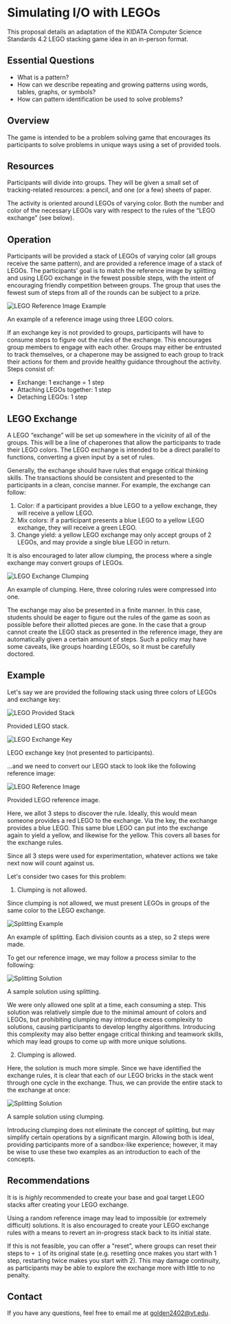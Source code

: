 # Simulating I/O with LEGOs

This proposal details an adaptation of the KIDATA Computer Science Standards 4.2 LEGO stacking game idea in an in-person format.

## Essential Questions

- What is a pattern?
- How can we describe repeating and growing patterns using words, tables, graphs, or symbols?
- How can pattern identification be used to solve problems?

## Overview

The game is intended to be a problem solving game that encourages its participants to solve problems in unique ways using a set of provided tools.

## Resources

Participants will divide into groups. They will be given a small set of tracking-related resources: a pencil, and one (or a few) sheets of paper.

The activity is oriented around LEGOs of varying color. Both the number and color of the necessary LEGOs vary with respect to the rules of the “LEGO exchange” (see below).

## Operation

Participants will be provided a stack of LEGOs of varying color (all groups receive the same pattern), and are provided a reference image of a stack of LEGOs. The participants’ goal is to match the reference image by splitting and using LEGO exchange in the fewest possible steps, with the intent of encouraging friendly competition between groups. The group that uses the fewest sum of steps from all of the rounds can be subject to a prize.

![LEGO Reference Image Example](/lego-sort-reference-sample.png)

An example of a reference image using three LEGO colors.

If an exchange key is not provided to groups, participants will have to consume steps to figure out the rules of the exchange. This encourages group members to engage with each other.
Groups may either be entrusted to track themselves, or a chaperone may be assigned to each group to track their actions for them and provide healthy guidance throughout the activity. Steps consist of:

- Exchange: 1 exchange = 1 step
- Attaching LEGOs together: 1 step
- Detaching LEGOs: 1 step

## LEGO Exchange

A LEGO “exchange” will be set up somewhere in the vicinity of all of the groups. This will be a line of chaperones that allow the participants to trade their LEGO colors. The LEGO exchange is intended to be a direct parallel to functions, converting a given input by a set of rules.

Generally, the exchange should have rules that engage critical thinking skills. The transactions should be consistent and presented to the participants in a clean, concise manner. For example, the exchange can follow:

1.  Color: if a participant provides a blue LEGO to a yellow exchange, they will receive a yellow LEGO.
2.  Mix colors: if a participant presents a blue LEGO to a yellow LEGO exchange, they will receive a green LEGO.
3.  Change yield: a yellow LEGO exchange may only accept groups of 2 LEGOs, and may provide a single blue LEGO in return.

It is also encouraged to later allow clumping, the process where a single exchange may convert groups of LEGOs.

![LEGO Exchange Clumping](/lego-sort-example-clumping.png)

An example of clumping. Here, three coloring rules were compressed into one.

The exchange may also be presented in a finite manner. In this case, students should be eager to figure out the rules of the game as soon as possible before their allotted pieces are gone. In the case that a group cannot create the LEGO stack as presented in the reference image, they are automatically given a certain amount of steps. Such a policy may have some caveats, like groups hoarding LEGOs, so it must be carefully doctored.

## Example

Let's say we are provided the following stack using three colors of LEGOs and exchange key:

![LEGO Provided Stack](/lego-sort-example-reference.png)

Provided LEGO stack.

![LEGO Exchange Key](/lego-sort-example-exchange.png)

LEGO exchange key (not presented to participants).

...and we need to convert our LEGO stack to look like the following reference image:

![LEGO Reference Image](/lego-sort-example-target.png)

Provided LEGO reference image.

Here, we allot 3 steps to discover the rule. Ideally, this would mean someone provides a red LEGO to the exchange. Via the key, the exchange provides a blue LEGO. This same blue LEGO can put into the exchange again to yield a yellow, and likewise for the yellow. This covers all bases for the exchange rules.

Since all 3 steps were used for experimentation, whatever actions we take next now will count against us.

Let's consider two cases for this problem:

1.  Clumping is not allowed.

Since clumping is not allowed, we must present LEGOs in groups of the same color to the LEGO exchange.

![Splitting Example](/lego-sort-splitting.png)

An example of splitting. Each division counts as a step, so 2 steps were made.

To get our reference image, we may follow a process similar to the following:

![Splitting Solution](/lego-sort-example-splits.png)

A sample solution using splitting.

We were only allowed one split at a time, each consuming a step. This solution was relatively simple due to the minimal amount of colors and LEGOs, but prohibiting clumping may introduce excess complexity to solutions, causing participants to develop lengthy algorithms. Introducing this complexity may also better engage critical thinking and teamwork skills, which may lead groups to come up with more unique solutions.

2.  Clumping is allowed.

Here, the solution is much more simple. Since we have identified the exchange rules, it is clear that each of our LEGO bricks in the stack went through one cycle in the exchange. Thus, we can provide the entire stack to the exchange at once:

![Splitting Solution](/lego-sort-example-clumping.png)

A sample solution using clumping.

Introducing clumping does not eliminate the concept of splitting, but may simplify certain operations by a significant margin. Allowing both is ideal, providing participants more of a sandbox-like experience; however, it may be wise to use these two examples as an introduction to each of the concepts.

## Recommendations

It is is _highly_ recommended to create your base and goal target LEGO stacks after creating your LEGO exchange.

Using a random reference image may lead to impossible (or extremely difficult) solutions. It is also encouraged to create your LEGO exchange rules with a means to revert an in-progress stack back to its initial state.

If this is not feasible, you can offer a "reset", where groups can reset their steps to `+ 1` of its original state (e.g. resetting once makes you start with 1 step, restarting twice makes you start with 2). This may damage continuity, as participants may be able to explore the exchange more with little to no penalty.

## Contact

If you have any questions, feel free to email me at golden2402@vt.edu.
